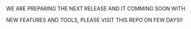 
WE ARE PREPARING THE NEXT RELEASE AND IT COMMING SOON WITH 
	
NEW FEATURES AND TOOLS, PLEASE VISIT THIS REPO ON FEW DAYS!!
